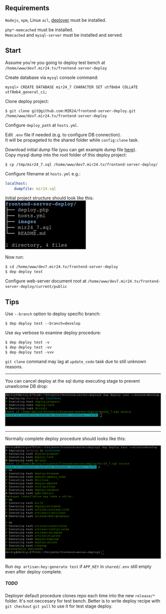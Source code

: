 
## Requirements
`Nodejs`, `npm`, Linux `acl`, [deployer](https://deployer.org/docs/installation) must be installed.

`php*-memcached` must be installed.<br>
`Memcached` and `mysql-server` must be installed and served.

## Start
Assume you're you going to deploy test bench at `/home/www/dev7.mir24.tv/frontend-server-deploy`

Create database via `mysql` console command:
```mysql
mysql> CREATE DATABASE mir24_7 CHARACTER SET utf8mb4 COLLATE utf8mb4_general_ci;
```
Clone deploy project:
```
$ git clone git@github.com:MIR24/frontend-server-deploy.git /home/www/dev7.mir24.tv/frontend-server-deploy
```
Configure `deploy_path` at `hosts.yml`.<br>

Edit `.env` file if needed (e.g. to configure DB connection).<br>
It will be propageted to the shared folder while `config:clone` task.

Download initial dump file (you can get example dump file [here](https://drive.google.com/open?id=1L2vvkscPZYIWjAU8QA_TtN3wbay4Yi3A)).<br>
Copy mysql dump into the root folder of this deploy project:
```
$ cp /tmp/mir24_7.sql /home/www/dev7.mir24.tv/frontend-server-deploy/
```
Configure filename at `hosts.yml` e.g.:
```yml
localhost:
    dumpfile: mir24.sql
```
Initial project structure should look like this:<br>
![Deploy procedure](https://raw.githubusercontent.com/MIR24/frontend-server-deploy/master/images/deploy_procedure_3.png "Deploy procedure")

Now run:
```
$ cd /home/www/dev7.mir24.tv/frontend-server-deploy
$ dep deploy test
```
Configure web-server document root at `/home/www/dev7.mir24.tv/frontend-server-deploy/current/public`

## Tips
Use `--branch` option to deploy specific branch:
```
$ dep deploy test --branch=develop
```

Use `dep` verbose to examine deploy procedure:
```
$ dep deploy test -v
$ dep deploy test -vv
$ dep deploy test -vvv
```


`git clone` command may lag at `update_code` task due to still unknown reasons.
________


You can cancel deploy at the sql dump executing stage to prevent unwelcome DB drop:

![Deploy procedure](https://raw.githubusercontent.com/MIR24/frontend-server-deploy/master/images/deploy_procedure_2.png "Deploy procedure")

________

Normally complete deploy procedure should looks like this:

![Deploy procedure](https://raw.githubusercontent.com/MIR24/frontend-server-deploy/master/images/deploy_procedure.png "Deploy procedure")

Run `dep artisan:key:generate test` if `APP_KEY` in `shared/.env` still empty even after deploy complete.

##### TODO
Deployer default procedure clones repo each time into the new `release/*` folder. 
It's not neccesary for test bench.
Better is to write deploy recipe with `git checkout` `git pull` to use it for test stage deploy.
